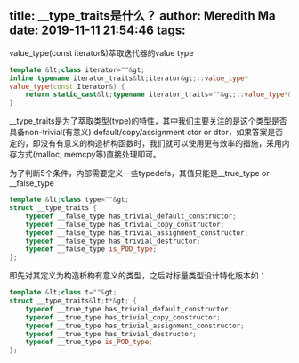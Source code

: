 title: __type_traits是什么？
author: Meredith Ma
date: 2019-11-11 21:54:46
tags:
---
value_type(const iterator&)萃取迭代器的value type
```C++
template &lt;class iterator=""&gt;
inline typename iterator_traits&lt;iterator&gt;::value_type*
value_type(const Iterator&) {
    return static_cast&lt;typename iterator_traits=""&gt;::value_type*&gt;(0);
}
```
__type_traits是为了萃取类型(type)的特性，其中我们主要关注的是这个类型是否具备non-trivial(有意义) default/copy/assignment ctor or dtor，如果答案是否定的，即没有有意义的构造析构函数时，我们就可以使用更有效率的措施，采用内存方式(malloc, memcpy等)直接处理即可。

为了判断5个条件，内部需要定义一些typedefs，其值只能是__true_type or __false_type
```C++
template &lt;class type=""&gt;
struct __type_traits {
    typedef __false_type has_trivial_default_constructor;
    typedef __false_type has_trivial_copy_constructor;
    typedef __false_type has_trivial_assignment_constructor;
    typedef __false_type has_trivial_destructor;
    typedef __false_type is_POD_type;
};
```

即先对其定义为构造析构有意义的类型，之后对标量类型设计特化版本如：
```C++
template &lt;class t=""&gt;
struct __type_traits&lt;t*&gt; {
    typedef __true_type has_trivial_default_constructor;
    typedef __true_type has_trivial_copy_constructor;
    typedef __true_type has_trivial_assignment_constructor;
    typedef __true_type has_trivial_destructor;
    typedef __true_type is_POD_type;
};
```